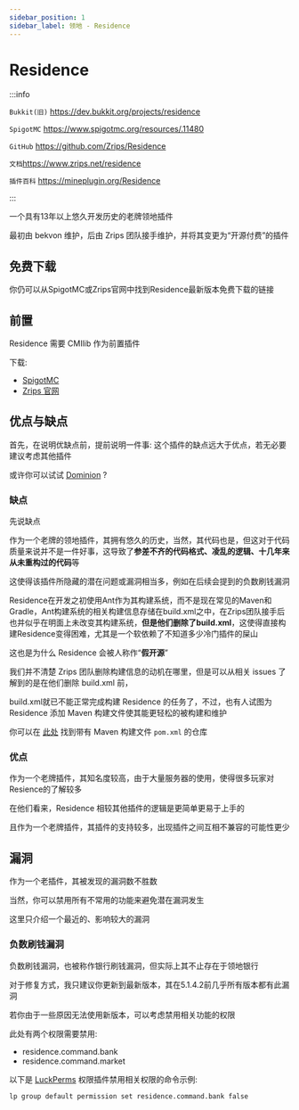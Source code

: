 ```yaml
---
sidebar_position: 1
sidebar_label: 领地 - Residence
---
```


# Residence

:::info

`Bukkit(旧)` https://dev.bukkit.org/projects/residence

`SpigotMC` https://www.spigotmc.org/resources/.11480

`GitHub` https://github.com/Zrips/Residence

`文档`https://www.zrips.net/residence

`插件百科` https://mineplugin.org/Residence

:::

一个具有13年以上悠久开发历史的老牌领地插件

最初由 bekvon 维护，后由 Zrips 团队接手维护，并将其变更为“开源付费”的插件

## 免费下载

你仍可以从SpigotMC或Zrips官网中找到Residence最新版本免费下载的链接

## 前置

Residence 需要 CMIlib 作为前置插件

下载:

* [SpigotMC](https://www.spigotmc.org/resources/cmilib.87610/)
* [Zrips 官网](https://www.zrips.net/cmilib/)

## 优点与缺点

首先，在说明优缺点前，提前说明一件事: 这个插件的缺点远大于优点，若无必要建议考虑其他插件

或许你可以试试 [Dominion](./Dominion.md) ?

### 缺点

先说缺点

作为一个老牌的领地插件，其拥有悠久的历史，当然，其代码也是，但这对于代码质量来说并不是一件好事，这导致了**参差不齐的代码格式、凌乱的逻辑、十几年来从未重构过的代码**等

这使得该插件所隐藏的潜在问题或漏洞相当多，例如在后续会提到的负数刷钱漏洞

Residence在开发之初使用Ant作为其构建系统，而不是现在常见的Maven和Gradle，Ant构建系统的相关构建信息存储在build.xml之中，在Zrips团队接手后也并似乎在明面上未改变其构建系统，**但是他们删除了build.xml**，这使得直接构建Residence变得困难，尤其是一个软依赖了不知道多少冷门插件的屎山

这也是为什么 Residence 会被人称作“**假开源**”

我们并不清楚 Zrips 团队删除构建信息的动机在哪里，但是可以从相关 issues 了解到的是在他们删除 build.xml 前，

build.xml就已不能正常完成构建 Residence 的任务了，不过，也有人试图为 Residence 添加 Maven 构建文件使其能更轻松的被构建和维护

你可以在 [此处](https://github.com/RenYuan-MC/Residence-Maven) 找到带有 Maven 构建文件 `pom.xml` 的仓库

### 优点

作为一个老牌插件，其知名度较高，由于大量服务器的使用，使得很多玩家对Resience的了解较多

在他们看来，Residence 相较其他插件的逻辑是更简单更易于上手的

且作为一个老牌插件，其插件的支持较多，出现插件之间互相不兼容的可能性更少

## 漏洞

作为一个老插件，其被发现的漏洞数不胜数

当然，你可以禁用所有不常用的功能来避免潜在漏洞发生

这里只介绍一个最近的、影响较大的漏洞

### 负数刷钱漏洞

负数刷钱漏洞，也被称作银行刷钱漏洞，但实际上其不止存在于领地银行

对于修复方式，我只建议你更新到最新版本，其在5.1.4.2前几乎所有版本都有此漏洞

若你由于一些原因无法使用新版本，可以考虑禁用相关功能的权限

此处有两个权限需要禁用:

* residence.command.bank
* residence.command.market

以下是 [LuckPerms](../ManageTool/Permission/WhatIsPermission.md) 权限插件禁用相关权限的命令示例:

```text
lp group default permission set residence.command.bank false
```
